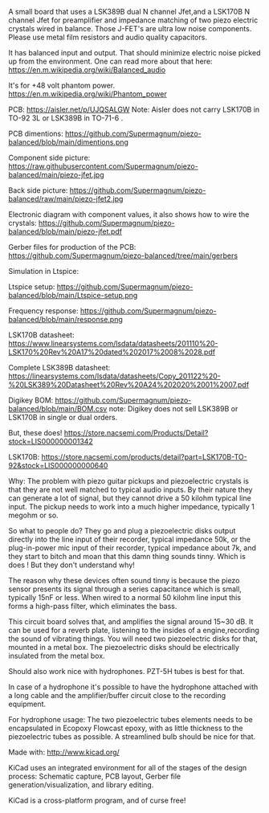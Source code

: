 
A small board that uses a LSK389B dual N channel Jfet,and a LSK170B N channel Jfet for preamplifier and impedance matching of two piezo electric crystals wired in balance.
Those J-FET's are ultra low noise components.
Please use metal film resistors and audio quality capacitors.

It has balanced input and output.
That should minimize electric noise picked up from the environment.
One can read more about that here:
https://en.m.wikipedia.org/wiki/Balanced_audio

It's for +48 volt phantom power.
https://en.m.wikipedia.org/wiki/Phantom_power

PCB:
https://aisler.net/p/UJQSALGW
Note: Aisler does not carry LSK170B in  TO-92 3L or LSK389B in TO-71-6 .

PCB dimentions:
https://github.com/Supermagnum/piezo-balanced/blob/main/dimentions.png

Component side picture:
https://raw.githubusercontent.com/Supermagnum/piezo-balanced/main/piezo-jfet.jpg

Back side picture:
https://github.com/Supermagnum/piezo-balanced/raw/main/piezo-jfet2.jpg

Electronic diagram with component values, it also shows how to wire the crystals:
https://github.com/Supermagnum/piezo-balanced/blob/main/piezo-jfet.pdf

Gerber files for production of the PCB:
https://github.com/Supermagnum/piezo-balanced/tree/main/gerbers

Simulation in Ltspice:

Ltspice setup:
https://github.com/Supermagnum/piezo-balanced/blob/main/Ltspice-setup.png

Frequency response:
https://github.com/Supermagnum/piezo-balanced/blob/main/response.png

LSK170B datasheet:
https://www.linearsystems.com/lsdata/datasheets/201110%20-LSK170%20Rev%20A17%20dated%202017%2008%2028.pdf

Complete LSK389B datasheet:
https://linearsystems.com/lsdata/datasheets/Copy_201122%20-%20LSK389%20Datasheet%20Rev%20A24%202020%2001%2007.pdf

Digikey BOM:
https://github.com/Supermagnum/piezo-balanced/blob/main/BOM.csv
note:
Digikey does not sell LSK389B or LSK170B in single or dual orders.

But, these does! 
https://store.nacsemi.com/Products/Detail?stock=LIS000000001342

LSK170B:
https://store.nacsemi.com/products/detail?part=LSK170B-TO-92&stock=LIS000000000640

Why: 
The problem with piezo guitar pickups and piezoelectric crystals is that they are not well matched to typical audio inputs.
By their nature they can generate a lot of signal, but they cannot drive a 50 kilohm typical line input. 
The pickup needs to work into a much higher impedance, typically 1 megohm or so.

So what to people do? 
They go and plug a piezoelectric disks output directly into the line input of their recorder, 
typical impedance 50k, or the plug-in-power mic input of their recorder, typical impedance about 7k,
and they start to bitch and moan that this damn thing sounds tinny. 
Which is does ! But they don't understand why!

The reason why these devices often sound tinny is because the piezo sensor 
presents its signal through a series capacitance which is small, typically 15nF or less. 
When wired to a normal 50 kilohm line input this forms a high-pass filter, which eliminates the bass.

This circuit board solves that, and amplifies the signal around 15~30 dB. 
It can be used for a reverb plate, listening to the insides of a engine,recording the sound of vibrating things.
You will need two piezoelectric disks for that, mounted in a metal box. 
The piezoelectric disks should be electrically insulated from the metal box.

Should also work nice with hydrophones.
PZT-5H tubes is best for that.

In case of a hydrophone it's possible to have the hydrophone attached with a long cable and the amplifier/buffer circuit close to the recording equipment. 

For hydrophone usage:
The two piezoelectric tubes elements needs to be encapsulated in Ecopoxy Flowcast epoxy, with as little thickness to the  piezoelectric tubes as possible. 
A streamlined bulb should be nice for that. 

Made with:
http://www.kicad.org/

KiCad uses an integrated environment for all of the stages of the design process: Schematic capture, PCB layout, Gerber file generation/visualization, and library editing.

KiCad is a cross-platform program, and of curse free!


